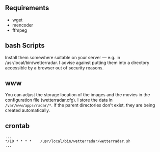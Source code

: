 Requirements
------------
*  wget
*  mencoder
*  ffmpeg

bash Scripts
------------
Install them somewhere suitable on your server — e.g. in /usr/local/bin/wetterradar. I advise against putting them into a directory accessible by a browser out of security reasons.

www
---
You can adjust the storage location of the images and the movies in the configuration file (wetterradar.cfg). I store the data in `/var/www/apps/radar/*`. If the parent directories don't exist, they are being created automatically.

crontab
-------
```
...
*/10 * * * *    /usr/local/bin/wetterradar/wetterradar.sh
...
```
